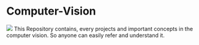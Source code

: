 # Computer-Vision
<img src = "images/computer_vision.jpeg" />
This Repository contains, every projects and important concepts in the computer vision. So anyone can easily refer and understand it.
